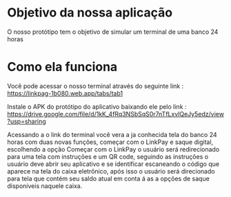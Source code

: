 # Objetivo da nossa aplicação
O nosso protótipo tem o objetivo de simular um terminal de uma banco 24 horas  
# Como ela funciona
Você pode acessar o nosso terminal através do seguinte link : https://linkpag-1b080.web.app/tabs/tab1

Instale o APK do protótipo do aplicativo baixando ele pelo link : https://drive.google.com/file/d/1kK_4fRq3NSbSqS0r7nTfLxvlQeJy5edz/view?usp=sharing

Acessando a o link do terminal você vera a ja conhecida tela do banco 24 horas com duas novas funções, começar com o LinkPay e saque digital, escolhendo a opção Começar com o LinkPay o usuário será redirecionado para uma tela com instruções e um QR code, seguindo as instruções o usuário deve abrir seu aplicativo e se identificar escaneando o código que aparece na tela do caixa eletrônico, após isso o usuário será direcionado para tela que contém seu saldo atual em conta á as a opções de saque disponíveis naquele caixa.
